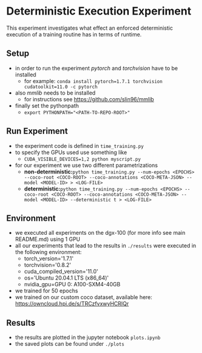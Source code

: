 # Deterministic Execution Experiment

This experiment investigates what effect an enforced deterministic execution of a training routine has in terms of 
runtime.

## Setup
- in order to run the experiment *pytorch* and *torchvision* have to be installed
  - for example: `conda install pytorch=1.7.1 torchvision cudatoolkit=11.0 -c pytorch`
- also *mmlib* needs to be installed 
  - for instructions see https://github.com/slin96/mmlib
- finally set the pythonpath
  - `export PYTHONPATH="<PATH-TO-REPO-ROOT>"`

## Run Experiment
- the experiment code is defined in `time_training.py`
- to specify the GPUs used use something like
    - `CUDA_VISIBLE_DEVICES=1,2 python myscript.py`
- for our experiment we use two different parametrizations
  - **non-deterministic:**`python time_training.py --num-epochs <EPOCHS> --coco-root <COCO-ROOT> --coco-annotations <COCO-META-JSON> --model <MODEL-ID> > <LOG-FILE>`
  - **deterministic:**`python time_training.py --num-epochs <EPOCHS> --coco-root <COCO-ROOT> --coco-annotations <COCO-META-JSON> --model <MODEL-ID> --deterministic t > <LOG-FILE>`
  
## Environment
- we executed all experiments on the dgx-100 (for more info see main README.md) using 1 GPU
- all our experiments that lead to the results in `./results` were executed in the following environment:
  - torch_version='1.7.1'
  - torchvision='0.8.2'
  - cuda_compiled_version='11.0'
  - os='Ubuntu 20.04.1 LTS (x86_64)'
  - nvidia_gpu=GPU 0: A100-SXM4-40GB
- we trained for 50 epochs
- we trained on our custom coco dataset, available here: https://owncloud.hpi.de/s/TRCzfvxwyHCRIQr
  
## Results
- the results are plotted in the jupyter notebook `plots.ipynb`
- the saved plots can be found under `./plots`